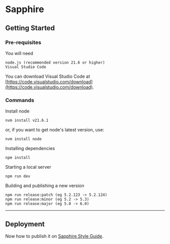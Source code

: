 # Sapphire

## Getting Started

### Pre-requisites

You will need

```
node.js (recommended version 21.6 or higher)
Visual Studio Code
```
You can download Visual Studio Code at [https://code.visualstudio.com/download](https://code.visualstudio.com/download).

### Commands

Install node

```
nvm install v21.6.1
```
or, if you want to get node's latest version, use:

```
nvm install node
```

Installing dependencies

```
npm install
```

Starting a local server

```
npm run dev
```

Building and publishing a new version

```
npm run release:patch (eg 5.2.123 -> 5.2.124)
npm run release:minor (eg 5.2 -> 5.3)
npm run release:major (eg 5.0 -> 6.0)
```

---

## Deployment

Now how to publish it on [Sapphire Style Guide](https://dev.nordicplatforms.com/StyleGuideV2_UI/Instructions.aspx#Docs-PublishingVersion).
